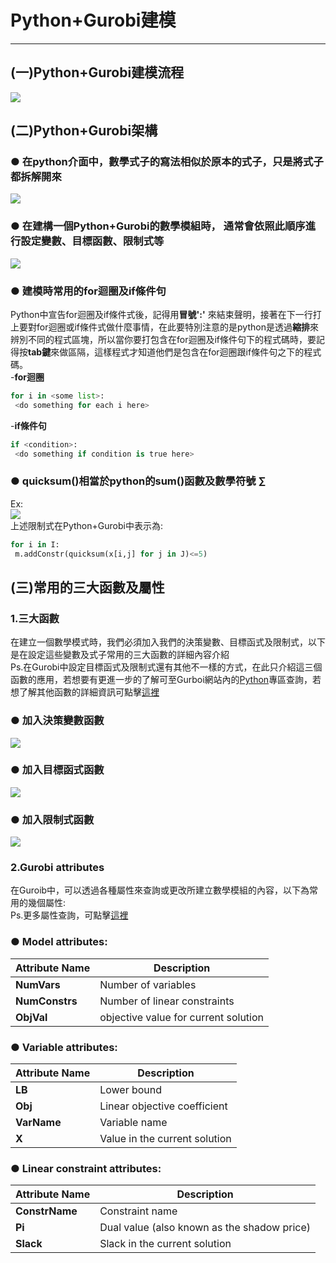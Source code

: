 # Python+Gurobi建模
-------------------
## (一)Python+Gurobi建模流程
![](https://github.com/wurmen/Gurobi-Python/blob/master/python-gurobi%20%20model/picture/Python%2Bgurobi%E5%BB%BA%E6%A8%A1%E6%B5%81%E7%A8%8B.png)

## (二)Python+Gurobi架構

### ● 在python介面中，數學式子的寫法相似於原本的式子，只是將式子都拆解開來
![](https://github.com/wurmen/Gurobi-Python/blob/master/python-gurobi%20%20model/picture/python%E6%95%B8%E5%AD%B8%E5%BC%8F%E5%AD%90.png)
### ● 在建構一個Python+Gurobi的數學模組時， 通常會依照此順序進行設定變數、目標函數、限制式等
![](https://github.com/wurmen/Gurobi-Python/blob/master/python-gurobi%20%20model/picture/Python%2Bgurobi%20%E6%9E%B6%E6%A7%8B.png)

### ● 建模時常用的for迴圈及if條件句
 Python中宣告for迴圈及if條件式後，記得用**冒號':'** 來結束聲明，接著在下一行打上要對for迴圈或if條件式做什麼事情，在此要特別注意的是python是透過**縮排**來辨別不同的程式區塊，所以當你要打包含在for迴圈及if條件句下的程式碼時，要記得按**tab鍵**來做區隔，這樣程式才知道他們是包含在for迴圈跟if條件句之下的程式碼。
<br>-**for迴圈**
```python
for i in <some list>:
 <do something for each i here>
```
-**if條件句**
```python
if <condition>:
 <do something if condition is true here>
```

### ● quicksum()相當於python的sum()函數及數學符號 ∑
Ex:
<br>![](https://github.com/wurmen/Gurobi-Python/blob/master/python-gurobi%20%20model/picture/quicksum_example.png)
<br>上述限制式在Python+Gurobi中表示為:
```python
for i in I:
 m.addConstr(quicksum(x[i,j] for j in J)<=5)
```
## (三)常用的三大函數及屬性
### 1.三大函數
在建立一個數學模式時，我們必須加入我們的決策變數、目標函式及限制式，以下是在設定這些變數及式子常用的三大函數的詳細內容介紹
<br>Ps.在Gurobi中設定目標函式及限制式還有其他不一樣的方式，在此只介紹這三個函數的應用，若想要有更進一步的了解可至Gurboi網站內的[Python](http://www.gurobi.com/documentation/7.5/refman/py_python_api_overview.html)專區查詢，若想了解其他函數的詳細資訊可點擊[這裡](http://www.gurobi.com/documentation/7.5/refman/py_python_api_details.html)
### ● 加入決策變數函數
![](https://github.com/wurmen/Gurobi-Python/blob/master/python-gurobi%20%20model/picture/m.addvar.png)
### ● 加入目標函式函數
![](https://github.com/wurmen/Gurobi-Python/blob/master/python-gurobi%20%20model/picture/m.setobjective.png)
### ● 加入限制式函數
![](https://github.com/wurmen/Gurobi-Python/blob/master/python-gurobi%20%20model/picture/m.addconstr.png)

### 2.Gurobi attributes
在Guroib中，可以透過各種屬性來查詢或更改所建立數學模組的內容，以下為常用的幾個屬性:
<br>Ps.更多屬性查詢，可點擊[這裡](https://www.gurobi.com/documentation/7.0/refman/attributes.html)
### ● Model attributes:
|Attribute Name|Description|
|-----|-----|
|**NumVars**|Number of variables|
|**NumConstrs**|Number of linear constraints|
|**ObjVal**|objective value for current solution|

### ● Variable attributes:
|Attribute Name|Description|
|-----|-----|
|**LB**|Lower bound|
|**Obj**|Linear objective coefficient|
|**VarName**|Variable name|
|**X**|Value in the current solution|

### ● Linear constraint attributes:
|Attribute Name|Description|
|-----|-----|
|**ConstrName**|Constraint name|
|**Pi**|Dual value (also known as the shadow price)|
|**Slack**|Slack in the current solution|

